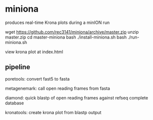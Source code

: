 # miniona

produces real-time Krona plots during a minION run

wget https://github.com/rec3141/miniona/archive/master.zip
unzip master.zip
cd master-miniona
bash ./install-miniona.sh <installation-directory>
bash ./run-miniona.sh <pass-reads-directory>

view krona plot at index.html

## pipeline

poretools: convert fast5 to fasta

metagenemark: call open reading frames from fasta

diamond: quick blastp of open reading frames against refseq complete database

kronatools: create krona plot from blastp output
